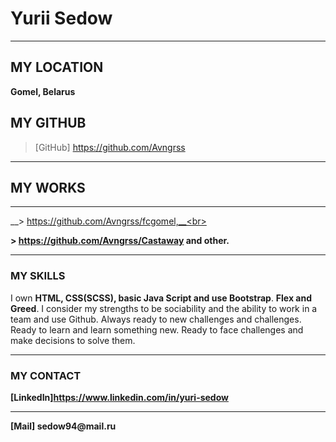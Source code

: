# Yurii Sedow

---

## MY LOCATION
__Gomel, Belarus__

## MY GITHUB

> [GitHub] https://github.com/Avngrss

---

## MY WORKS

---

__> https://github.com/Avngrss/fcgomel,__<br>

__> https://github.com/Avngrss/Castaway and other.__

---

### MY SKILLS

I own **HTML, CSS(SCSS), basic Java Script and use Bootstrap**. __Flex and Greed__. I consider my strengths to be sociability and the ability to work in a team and use Github. Always ready to new challenges and challenges. Ready to learn and learn something new. Ready to face challenges and make decisions to solve them.

---

### MY CONTACT

__[LinkedIn]https://www.linkedin.com/in/yuri-sedow__

---

__[Mail] sedow94@mail.ru__
